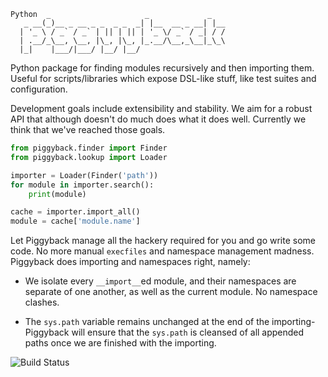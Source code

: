```
Python  _                     _             _
   _ __(_)__ _ __ _ _  _ _  _| |__  __ _ __| |__
  | '_ \ / _` / _` | || | || | '_ \/ _` / _| / /
  | .__/_\__, \__, |\_, |\_, |_.__/\__,_\__|_\_\
  |_|    |___/|___/ |__/ |__/
```

Python package for finding modules recursively and then
importing them. Useful for scripts/libraries which expose
DSL-like stuff, like test suites and configuration.

Development goals include extensibility and stability. We
aim for a robust API that although doesn't do much does what
it does well. Currently we think that we've reached those
goals.

```python
from piggyback.finder import Finder
from piggyback.lookup import Loader

importer = Loader(Finder('path'))
for module in importer.search():
    print(module)

cache = importer.import_all()
module = cache['module.name']
```

Let Piggyback manage all the hackery required for you and
go write some code. No more manual `execfiles` and namespace
management madness. Piggyback does importing and namespaces
right, namely:

- We isolate every `__import__`ed module, and their namespaces
  are separate of one another, as well as the current module.
  No namespace clashes.

- The `sys.path` variable remains unchanged at the end of the
  importing- Piggyback will ensure that the `sys.path` is
  cleansed of all appended paths once we are finished with
  the importing.

![Build Status](https://travis-ci.org/eugene-eeo/piggyback.svg)
